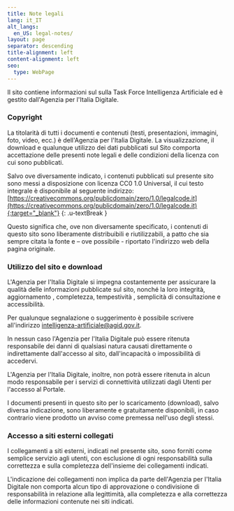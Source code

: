 ```yaml
---
title: Note legali
lang: it_IT
alt_langs:
  en_US: legal-notes/
layout: page
separator: descending
title-alignment: left
content-alignment: left
seo:
  type: WebPage
---
```

Il sito contiene informazioni sul sulla Task Force Intelligenza Artificiale ed è gestito dall'Agenzia per l'Italia Digitale.

### Copyright
La titolarità di tutti i documenti e contenuti (testi, presentazioni, immagini, foto, video, ecc.) è dell'Agenzia per l'Italia Digitale.
La visualizzazione, il download e qualunque utilizzo dei dati pubblicati sul Sito comporta accettazione delle presenti note legali e delle condizioni della licenza con cui sono pubblicati.

Salvo ove diversamente indicato, i contenuti pubblicati sul presente sito sono messi a disposizione con licenza CC0 1.0 Universal, il cui testo integrale è disponibile al seguente indirizzo: [https://creativecommons.org/publicdomain/zero/1.0/legalcode.it](https://creativecommons.org/publicdomain/zero/1.0/legalcode.it){:target="_blank"}
{: .u-textBreak }

Questo significa che, ove non diversamente specificato, i contenuti di questo sito sono liberamente distribuibili e riutilizzabili, a patto che sia sempre citata la fonte e – ove possibile - riportato l'indirizzo web della pagina originale.

### Utilizzo del sito e download
L'Agenzia per l'Italia Digitale si impegna costantemente per assicurare la qualità delle informazioni pubblicate sul sito, nonché la loro integrità, aggiornamento , completezza, tempestività , semplicità di consultazione e accessibilità.

Per qualunque segnalazione o suggerimento è possibile scrivere all'indirizzo [intelligenza-artificiale@agid.gov.it](mailto:intelligenza-artificiale@agid.gov.it).

In nessun caso l'Agenzia per l'Italia Digitale può essere ritenuta responsabile dei danni di qualsiasi natura causati direttamente o indirettamente dall'accesso al sito, dall'incapacità o impossibilità di accedervi.

L'Agenzia per l'Italia Digitale, inoltre, non potrà essere ritenuta in alcun modo responsabile per i servizi di connettività utilizzati dagli Utenti per l'accesso al Portale.

I documenti presenti in questo sito per lo scaricamento (download), salvo diversa indicazione, sono liberamente e gratuitamente disponibili, in caso contrario viene prodotto un avviso come premessa nell'uso degli stessi.

### Accesso a siti esterni collegati
I collegamenti a siti esterni, indicati nel presente sito, sono forniti come semplice servizio agli utenti, con esclusione di ogni responsabilità sulla correttezza e sulla completezza dell'insieme dei collegamenti indicati.

L'indicazione dei collegamenti non implica da parte dell'Agenzia per l'Italia Digitale non comporta alcun tipo di approvazione o condivisione di responsabilità in relazione alla legittimità, alla completezza e alla correttezza delle informazioni contenute nei siti indicati.
